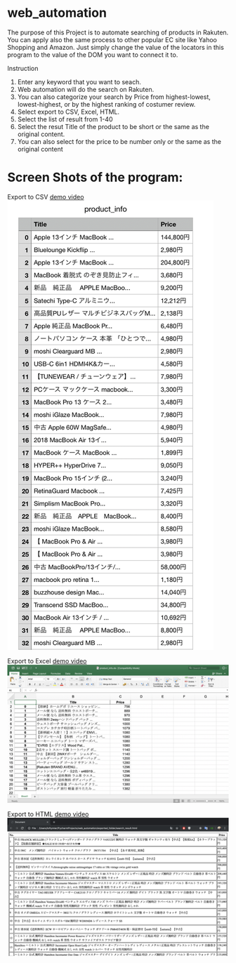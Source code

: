 # web_automation

The purpose of this Project is to automate searching of products in Rakuten. You can apply also the same process to other
popular EC site like Yahoo Shopping and Amazon. Just simply change the value of the locators in this program to the value 
of the DOM you want to connect it to.

Instruction 
1. Enter any keyword that you want to seach.
2. Web automation will do the search on Rakuten.
3. You can also categorize your search by Price from highest-lowest, lowest-highest, or by the highest ranking of costumer review.
4. Select export to CSV, Excel, HTML.
5. Select the list of result from 1-40
6. Select the resut Title of the product to be short or the same as the original content.
7. You can also select for the price to be number only or the same as the original content


# Screen Shots of the program:

Export to CSV
[demo video](https://photos.app.goo.gl/GTYqeQPyUo52FDndA)
![sample result](https://github.com/loftdev/web_automation/blob/master/image/csv.png)


Export to Excel
[demo video](https://photos.app.goo.gl/YRP5b1h9eSzS1NDT6)
![sample result](https://github.com/loftdev/web_automation/blob/master/image/Excel.png)

Export to HTML
[demo video](https://photos.app.goo.gl/XCeMhjSKu8GDYxpf9)
![sample result](https://github.com/loftdev/web_automation/blob/master/image/html.png)

